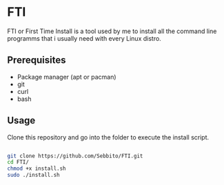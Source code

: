 # FTI

FTI or First Time Install is a tool used by me to install all the command line programms that i usually need with every Linux distro.

## Prerequisites

-  Package manager (apt or pacman)
-  git
-  curl
-  bash

## Usage

Clone this repository and go into the folder to execute the install script.

```bash

git clone https://github.com/Sebbito/FTI.git
cd FTI/
chmod +x install.sh
sudo ./install.sh

```

